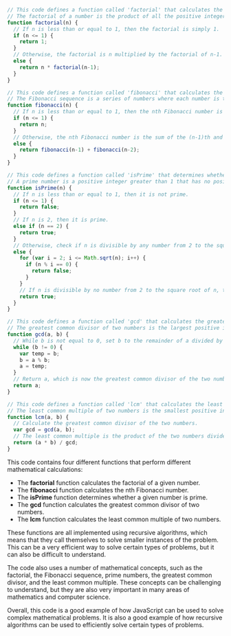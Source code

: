 ```javascript
// This code defines a function called 'factorial' that calculates the factorial of a given number.
// The factorial of a number is the product of all the positive integers less than or equal to that number.
function factorial(n) {
  // If n is less than or equal to 1, then the factorial is simply 1.
  if (n <= 1) {
    return 1;
  }
  // Otherwise, the factorial is n multiplied by the factorial of n-1.
  else {
    return n * factorial(n-1);
  }
}

// This code defines a function called 'fibonacci' that calculates the nth Fibonacci number.
// The Fibonacci sequence is a series of numbers where each number is the sum of the two preceding ones.
function fibonacci(n) {
  // If n is less than or equal to 1, then the nth Fibonacci number is simply n.
  if (n <= 1) {
    return n;
  }
  // Otherwise, the nth Fibonacci number is the sum of the (n-1)th and (n-2)th Fibonacci numbers.
  else {
    return fibonacci(n-1) + fibonacci(n-2);
  }
}

// This code defines a function called 'isPrime' that determines whether a given number is prime.
// A prime number is a positive integer greater than 1 that has no positive divisors other than 1 and itself.
function isPrime(n) {
  // If n is less than or equal to 1, then it is not prime.
  if (n <= 1) {
    return false;
  }
  // If n is 2, then it is prime.
  else if (n == 2) {
    return true;
  }
  // Otherwise, check if n is divisible by any number from 2 to the square root of n.
  else {
    for (var i = 2; i <= Math.sqrt(n); i++) {
      if (n % i == 0) {
        return false;
      }
    }
    // If n is divisible by no number from 2 to the square root of n, then it is prime.
    return true;
  }
}

// This code defines a function called 'gcd' that calculates the greatest common divisor of two numbers.
// The greatest common divisor of two numbers is the largest positive integer that divides both numbers without leaving a remainder.
function gcd(a, b) {
  // While b is not equal to 0, set b to the remainder of a divided by b.
  while (b != 0) {
    var temp = b;
    b = a % b;
    a = temp;
  }
  // Return a, which is now the greatest common divisor of the two numbers.
  return a;
}

// This code defines a function called 'lcm' that calculates the least common multiple of two numbers.
// The least common multiple of two numbers is the smallest positive integer that is divisible by both numbers.
function lcm(a, b) {
  // Calculate the greatest common divisor of the two numbers.
  var gcd = gcd(a, b);
  // The least common multiple is the product of the two numbers divided by the greatest common divisor.
  return (a * b) / gcd;
}
```

This code contains four different functions that perform different mathematical calculations:

* The **factorial** function calculates the factorial of a given number.
* The **fibonacci** function calculates the nth Fibonacci number.
* The **isPrime** function determines whether a given number is prime.
* The **gcd** function calculates the greatest common divisor of two numbers.
* The **lcm** function calculates the least common multiple of two numbers.

These functions are all implemented using recursive algorithms, which means that they call themselves to solve smaller instances of the problem. This can be a very efficient way to solve certain types of problems, but it can also be difficult to understand.

The code also uses a number of mathematical concepts, such as the factorial, the Fibonacci sequence, prime numbers, the greatest common divisor, and the least common multiple. These concepts can be challenging to understand, but they are also very important in many areas of mathematics and computer science.

Overall, this code is a good example of how JavaScript can be used to solve complex mathematical problems. It is also a good example of how recursive algorithms can be used to efficiently solve certain types of problems.